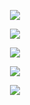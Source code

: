 <p align="center">
  <img src="https://readme-typing-svg.demolab.com?font=Fira+Code&size=30&duration=50&pause=1000&color=08f&center=true&width=435&lines=Matheus+Dev" />
</p>

<p align="center">
  <img src="https://readme-typing-svg.demolab.com?font=Fira+Code&size=18&duration=0&pause=1000&color=25c725&center=true&width=435&lines=Full+Stack+Developer;PHP+%7C+Java+%7C+JavaScript" />
</p>

<p align="center">
  <img src="https://readme-typing-svg.demolab.com/?font=Google+Sans&size=18&duration=1000&pause=1000&color=FF0000&center=true&width=500&lines=Integra%C3%A7%C3%A3o+de+API;Sistemas+de+automa%C3%A7%C3%A3o;Extens%C3%B5es+para+Chrome;Aplica%C3%A7%C3%B5es+Web;Aplicativos+Android" />
</p>

<p align="center">
  <img src="https://github-readme-stats.vercel.app/api/top-langs?username=mths1901&show_icons=true&theme=dark&title_color=ffffff&text_color=ffffff&locale=en&layout=compact" />
</p>

<p align="center">
  <img src="https://github-readme-stats.vercel.app/api?username=mths1901&show_icons=true&theme=dark&locale=en" />
</p>
